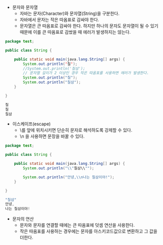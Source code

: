 - 문자와 문자열
  - 자바는 문자(Character)와 문자열(String)을 구분한다.
  - 자바에서 문자는 작은 따옴표로 감싸야 한다.
  - 문자열은 큰 따옴표로 감싸야 한다. 하지만 하나의 문자도 문자열이 될 수 있기 때문에 이를 큰 따옴표로 감쌌을 때 에러가 발생하지는 않는다.

```java
package test;

public class String {

    public static void main(java.lang.String[] args) {
        System.out.println('칠');
        //System.out.println('칠삼');
        // 문자열 길이가 2 이상인 경우 작은 따옴표를 사용하면 에러가 발생한다.
        System.out.println("칠");
        System.out.println("칠삼");
    }

}
```

```java
칠
칠
칠삼
```

- 이스케이프(escape)
  - \를 앞에 위치시키면 단순히 문자로 해석하도록 강제할 수 있다.
  - \n 을 사용하면 문장을 바꿀 수 있다.

```java
package test;

public class String {

    public static void main(java.lang.String[] args) {
        System.out.println("\\"칠삼\\"");

        System.out.println("안녕,\\n나는 칠삼이야!");
    }

}
```

```java
"칠삼"
안녕,
나는 칠삼이야!
```

- 문자의 연산
  - 문자와 문자를 연결할 때에는 큰 따옴표에 덧셈 연산을 사용한다.
  - 작은 따옴표를 사용하는 경우에는 문자를 아스키코드값으로 변환하고 그 값을 더한다.
